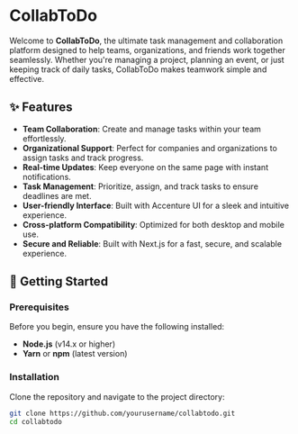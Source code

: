 # CollabToDo

Welcome to **CollabToDo**, the ultimate task management and collaboration platform designed to help teams, organizations, and friends work together seamlessly. Whether you're managing a project, planning an event, or just keeping track of daily tasks, CollabToDo makes teamwork simple and effective.

## ✨ Features

- **Team Collaboration**: Create and manage tasks within your team effortlessly.
- **Organizational Support**: Perfect for companies and organizations to assign tasks and track progress.
- **Real-time Updates**: Keep everyone on the same page with instant notifications.
- **Task Management**: Prioritize, assign, and track tasks to ensure deadlines are met.
- **User-friendly Interface**: Built with Accenture UI for a sleek and intuitive experience.
- **Cross-platform Compatibility**: Optimized for both desktop and mobile use.
- **Secure and Reliable**: Built with Next.js for a fast, secure, and scalable experience.

## 🚀 Getting Started

### Prerequisites

Before you begin, ensure you have the following installed:

- **Node.js** (v14.x or higher)
- **Yarn** or **npm** (latest version)

### Installation

Clone the repository and navigate to the project directory:

```bash
git clone https://github.com/yourusername/collabtodo.git
cd collabtodo
